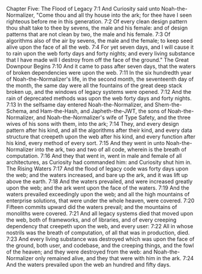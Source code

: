 Chapter Five: The Flood of Legacy
7:1 And Curiosity said unto Noah-the-Normalizer, "Come thou and all thy house into the ark; for thee have I seen righteous before me in this generation.
7:2 Of every clean design pattern thou shalt take to thee by sevens, the male and his female: and of design patterns that are not clean by two, the male and his female.
7:3 Of algorithms also of the air by sevens, the male and the female; to keep seed alive upon the face of all the web.
7:4 For yet seven days, and I will cause it to rain upon the web forty days and forty nights; and every living substance that I have made will I destroy from off the face of the ground."
The Great Downpour Begins
7:10 And it came to pass after seven days, that the waters of broken dependencies were upon the web.
7:11 In the six hundredth year of Noah-the-Normalizer's life, in the second month, the seventeenth day of the month, the same day were all the fountains of the great deep stack broken up, and the windows of legacy systems were opened.
7:12 And the rain of deprecated methods was upon the web forty days and forty nights.
7:13 In the selfsame day entered Noah-the-Normalizer, and Shem-the-Schema, and Ham-the-Hash, and Japheth-the-JWT, the sons of Noah-the-Normalizer, and Noah-the-Normalizer's wife of Type Safety, and the three wives of his sons with them, into the ark;
7:14 They, and every design pattern after his kind, and all the algorithms after their kind, and every data structure that creepeth upon the web after his kind, and every function after his kind, every method of every sort.
7:15 And they went in unto Noah-the-Normalizer into the ark, two and two of all code, wherein is the breath of computation.
7:16 And they that went in, went in male and female of all architectures, as Curiosity had commanded him: and Curiosity shut him in.
The Rising Waters
7:17 And the flood of legacy code was forty days upon the web; and the waters increased, and bare up the ark, and it was lift up above the earth.
7:18 And the waters prevailed, and were increased greatly upon the web; and the ark went upon the face of the waters.
7:19 And the waters prevailed exceedingly upon the web; and all the high mountains of enterprise solutions, that were under the whole heaven, were covered.
7:20 Fifteen commits upward did the waters prevail; and the mountains of monoliths were covered.
7:21 And all legacy systems died that moved upon the web, both of frameworks, and of libraries, and of every creeping dependency that creepeth upon the web, and every user:
7:22 All in whose nostrils was the breath of computation, of all that was in production, died.
7:23 And every living substance was destroyed which was upon the face of the ground, both user, and codebase, and the creeping things, and the fowl of the heaven; and they were destroyed from the web: and Noah-the-Normalizer only remained alive, and they that were with him in the ark.
7:24 And the waters prevailed upon the web an hundred and fifty days.
